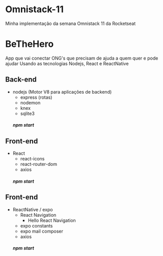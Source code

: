 # Omnistack-11
Minha implementação da semana Omnistack 11 da Rocketseat

# BeTheHero
App que vai conectar ONG's que precisam de ajuda a quem quer e pode ajudar
Usando as tecnologias Nodejs, React e ReactNative

## Back-end
- nodejs (Motor V8 para aplicações de backend)
  - express (rotas)
  - nodemon
  - knex
  - sqlite3
  ##### npm start

## Front-end
- React
  - react-icons
  - react-router-dom
  - axios
  ##### npm start

## Front-end
- ReactNative / expo
  - React Navigation
    - Hello React Navigation
  - expo constants
  - expo mail composer
  - axios
  ##### npm start

